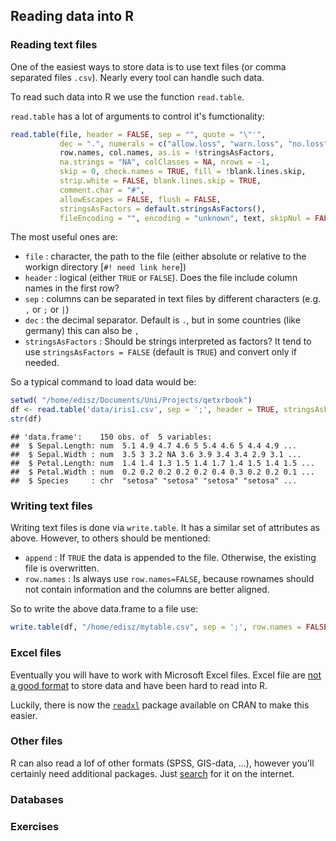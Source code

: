 



## Reading data into R


### Reading text files

One of the easiest ways to store data is to use text files (or comma separated files `.csv`). 
Nearly every tool can handle such data.

To read such data into R we use the function `read.table`.

`read.table` has a lot of arguments to control it's fumctionality:


```r
read.table(file, header = FALSE, sep = "", quote = "\"'",
           dec = ".", numerals = c("allow.loss", "warn.loss", "no.loss"),
           row.names, col.names, as.is = !stringsAsFactors,
           na.strings = "NA", colClasses = NA, nrows = -1,
           skip = 0, check.names = TRUE, fill = !blank.lines.skip,
           strip.white = FALSE, blank.lines.skip = TRUE,
           comment.char = "#",
           allowEscapes = FALSE, flush = FALSE,
           stringsAsFactors = default.stringsAsFactors(),
           fileEncoding = "", encoding = "unknown", text, skipNul = FALSE)
```



The most useful ones are:

* `file` : character, the path to the file (either absolute or relative to the workign directory [`#! need link here`])
* `header` : logical (either `TRUE` or `FALSE`). Does the file include column names in the first row?
* `sep` : columns can be separated in text files by different characters (e.g. `,` or `;` or `|`)
* `dec` : the decimal separator. Default is `.`, but in some countries (like germany) this can also be `,`
* `stringsAsFactors` : Should be strings interpreted as factors? It tend to use `stringsAsFactors = FALSE` (default is `TRUE`) and convert only if needed.

So a typical command to load data would be:


```r
setwd( "/home/edisz/Documents/Uni/Projects/qetxrbook")
df <- read.table('data/iris1.csv', sep = ';', header = TRUE, stringsAsFactors = FALSE)
str(df)
```

```
## 'data.frame':	150 obs. of  5 variables:
##  $ Sepal.Length: num  5.1 4.9 4.7 4.6 5 5.4 4.6 5 4.4 4.9 ...
##  $ Sepal.Width : num  3.5 3 3.2 NA 3.6 3.9 3.4 3.4 2.9 3.1 ...
##  $ Petal.Length: num  1.4 1.4 1.3 1.5 1.4 1.7 1.4 1.5 1.4 1.5 ...
##  $ Petal.Width : num  0.2 0.2 0.2 0.2 0.2 0.4 0.3 0.2 0.2 0.1 ...
##  $ Species     : chr  "setosa" "setosa" "setosa" "setosa" ...
```


### Writing text files

Writing text files is done via `write.table`. It has a similar set of attributes as above. 
However, to others should be mentioned:

* `append` : If `TRUE` the data is appended to the file. Otherwise, the existing file is overwritten.
* `row.names` : Is always use `row.names=FALSE`, because rownames should not contain information and the columns are better aligned.

So to write the above data.frame to a file use:


```r
write.table(df, "/home/edisz/mytable.csv", sep = ';', row.names = FALSE)
```



### Excel files

Eventually you will have to work with Microsoft Excel files.
Excel file are [not a good format](http://www.win-vector.com/blog/2012/12/please-stop-using-Excel-like-formats-to-exchange-data/) to store data and have been hard to read into R.

Luckily, there is now the [`readxl`](https://cran.r-project.org/web/packages/readxl/index.html) package available on CRAN to make this easier. 




### Other files

R can also read a lof of other formats (SPSS, GIS-data, ...), however you'll certainly need additional packages. Just [search](../rintro/help.html) for it on the internet.



### Databases



### Exercises





